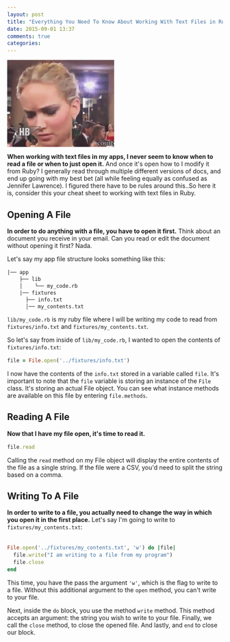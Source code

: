 ```yaml
---
layout: post
title: "Everything You Need To Know About Working With Text Files in Ruby"
date: 2015-09-01 13:37
comments: true
categories: 
---
```

<script type="text/javascript">

  var _gaq = _gaq || [];
  _gaq.push(['_setAccount', 'UA-38989132-1']);
  _gaq.push(['_trackPageview']);

  (function() {
    var ga = document.createElement('script'); ga.type = 'text/javascript'; ga.async = true;
    ga.src = ('https:' == document.location.protocol ? 'https://ssl' : 'http://www') + '.google-analytics.com/ga.js';
    var s = document.getElementsByTagName('script')[0]; s.parentNode.insertBefore(ga, s);
  })();

</script>

 <img src="images/confused.gif" align="middle">

**When working with text files in my apps, I never seem to know when to read a file or when to just open it.** And once it's open how to I modify it from Ruby? I generally read through multiple different versions of docs, and end up going with my best bet (all while feeling equally as confused as Jennifer Lawrence). I figured there have to be rules around this..So here it is, consider this your cheat sheet to working with text files in Ruby.

## Opening A File

**In order to do anything with a file, you have to open it first.** Think about an document you receive in your email. Can you read or edit the document without opening it first? Nada.

Let's say my app file structure looks something like this:

```
|── app
    ├── lib
    │    └── my_code.rb
    |── fixtures
      ├── info.txt
      │── my_contents.txt
```

`lib/my_code.rb` is my ruby file where I will be writing my code to read from `fixtures/info.txt` and `fixtures/my_contents.txt`.

So let's say from inside of `lib/my_code.rb`, I wanted to open the contents of `fixtures/info.txt`:

```ruby
file = File.open('../fixtures/info.txt')
``` 

I now have the contents of the `info.txt` stored in a variable called `file`. It's important to note that the `file` variable is storing an instance of the `File` class. It's storing an actual File object. You can see what instance methods are available on this file by entering `file.methods`.

## Reading A File

**Now that I have my file open, it's time to read it.**

```ruby
file.read
```

Calling the `read` method on my File object will display the entire contents of the file as a single string. If the file were a CSV, you'd need to split the string based on a comma.

## Writing To A File

**In order to write to a file, you actually need to change the way in which you open it in the first place.** Let's say I'm going to write to `fixtures/my_contents.txt`:

```ruby

File.open('../fixtures/my_contents.txt', 'w') do |file|
  file.write("I am writing to a file from my program")
  file.close
end

```

This time, you have the pass the argument `'w'`, which is the flag to write to a file. Without this additional argument to the `open` method, you can't write to your file.

Next, inside the `do` block, you use the method `write` method. This method accepts an argument: the string you wish to write to your file. Finally, we call the `close` method, to close the opened file. And lastly, and `end` to close our block.



